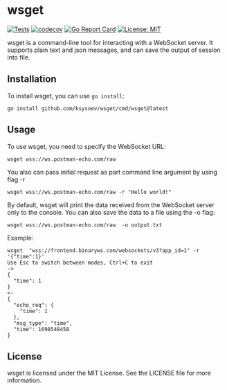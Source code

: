 # wsget

[![Tests](https://github.com/ksysoev/wsget/actions/workflows/main.yml/badge.svg)](https://github.com/ksysoev/wsget/actions/workflows/main.yml)
[![codecov](https://codecov.io/gh/ksysoev/wsget/graph/badge.svg?token=JKPRCA5SSV)](https://codecov.io/gh/ksysoev/wsget)
[![Go Report Card](https://goreportcard.com/badge/github.com/ksysoev/wsget)](https://goreportcard.com/report/github.com/ksysoev/wsget)
[![License: MIT](https://img.shields.io/badge/License-MIT-blue.svg)](https://opensource.org/licenses/MIT)

wsget is a command-line tool for interacting with a WebSocket server. It supports plain text and  json messages, and can save the output of session into file.

## Installation

To install wsget, you can use `go install`:

```
go install github.com/ksysoev/wsget/cmd/wsget@latest
```

## Usage

To use wsget, you need to specify the WebSocket URL:

```
wsget wss://ws.postman-echo.com/raw
```


You also can pass initial request as part command line argument by using flag -r

```
wsget wss://ws.postman-echo.com/raw -r "Hello world!"
```


By default, wsget will print the data received from the WebSocket server only to the console. You can also save the data to a file using the -o flag:

```
wsget wss://ws.postman-echo.com/raw  -o output.txt
```

Example:

```
wsget  "wss://frontend.binaryws.com/websockets/v3?app_id=1" -r '{"time":1}'      
Use Esc to switch between modes, Ctrl+C to exit
->
{
  "time": 1
}
<-
{
  "echo_req": {
    "time": 1
  },
  "msg_type": "time",
  "time": 1698548458
}
```

## License

wsget is licensed under the MIT License. See the LICENSE file for more information.